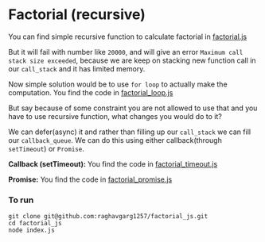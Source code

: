 # Factorial (recursive)

You can find simple recursive function to calculate factorial in [factorial.js](https://github.com/raghavgarg1257/factorial_js/blob/master/factorial.js)

But it will fail with number like `20000`, and will give an error `Maximum call stack size exceeded`, because we are keep on stacking new function call in our `call_stack` and it has limited memory.

Now simple solution would be to use `for loop` to actually make the computation. You find the code in [factorial_loop.js](https://github.com/raghavgarg1257/factorial_js/blob/master/factorial_loop.js)

But say because of some constraint you are not allowed to use that and you have to use recursive function, what changes you would do to it?

We can defer(async) it and rather than filling up our `call_stack` we can fill our `callback_queue`. We can do this using either callback(through `setTimeout`) or `Promise`.

**Callback (setTimeout):** You find the code in [factorial_timeout.js](https://github.com/raghavgarg1257/factorial_js/blob/master/factorial_timeout.js)

**Promise:** You find the code in [factorial_promise.js](https://github.com/raghavgarg1257/factorial_js/blob/master/factorial_promise.js)


### To run
```
git clone git@github.com:raghavgarg1257/factorial_js.git
cd factorial_js
node index.js
```
